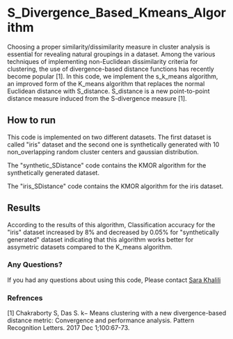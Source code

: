 # S_Divergence_Based_Kmeans_Algorithm
Choosing a proper similarity/dissimilarity measure in cluster analysis is essential for revealing natural groupings in a dataset. Among the various techniques of implementing non-Euclidean dissimilarity criteria for clustering, the use of divergence-based distance functions has recently become popular [1].
In this code, we implement the s_k_means algorithm, an improved form of the K_means algorithm that replaces the normal Euclidean distance with S_distance. S_distance is a new point-to-point distance measure induced from the S-divergence measure [1]. 
## How to run
This code is implemented on two different datasets. The first dataset is called "iris" dataset and the second one is synthetically generated with 10 non_overlapping random cluster centers and gaussian distribution. 

The "synthetic_SDistance" code contains the KMOR algorithm for the synthetically generated dataset.

The "iris_SDistance" code contains the KMOR algorithm for the iris dataset.
## Results
According to the results of this algorithm, Classification accuracy for the "iris" dataset increased by 8% and decreased by 0.05% for "synthetically generated" dataset  indicating that this algorithm works better for assymetric datasets compared to the K_means algorithm.

### Any Questions?
If you had any questions about using this code, Please contact [Sara Khalili](sarahkhalili89@gmail.com)

### Refrences
[1]	Chakraborty S, Das S. k− Means clustering with a new divergence-based distance metric: Convergence and performance analysis. Pattern Recognition Letters. 2017 Dec 1;100:67-73.
